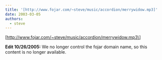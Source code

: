 ```yaml
---
title: '[http://www.fojar.com/~steve/music/accordion/merrywidow.mp3]'
date: 2003-03-05
authors:
  - steve
---
```


\[http://www.fojar.com/~steve/music/accordion/merrywidow.mp3\]

**Edit 10/26/2005:** We no longer control the fojar domain name, so this content is no longer available.
